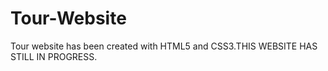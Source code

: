 # Tour-Website 
Tour website has been created with HTML5 and CSS3.THIS WEBSITE HAS STILL IN PROGRESS.
